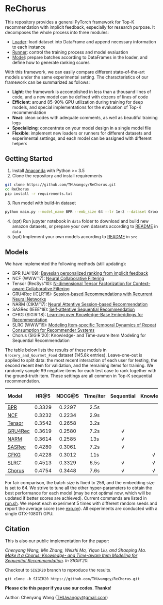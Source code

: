 # ReChorus
This repository provides a general PyTorch framework for Top-K recommendation with implicit feedback, especially for research purpose. It decomposes the whole process into three modules:

- [Loader](https://github.com/THUwangcy/ReChorus/tree/master/src/helpers/BaseLoader.py): load dataset into DataFrame and append necessary information to each instance
- [Runner](https://github.com/THUwangcy/ReChorus/tree/master/src/helpers/BaseRunner.py): control the training process and model evaluation
- [Model](https://github.com/THUwangcy/ReChorus/tree/master/src/models/BaseModel.py): prepare batches according to DataFrames in the loader, and define how to generate ranking scores



With this framework, we can easily compare different state-of-the-art models under the same experimental setting. The characteristics of our framework can be summarized as follows:

- **Light**: the framework is accomplished in less than a thousand lines of code, and a new model can be defined with dozens of lines of code
- **Efficient**: around 85-90% GPU utilization during training for deep models, and special implementations for the evaluation of Top-K recommendation
- **Neat**: clean codes with adequate comments, as well as beautiful training logs
- **Specializing**: concentrate on your model design in a single model file
- **Flexible**: implement new loaders or runners for different datasets and experimental settings, and each model can be assigned with different helpers



## Getting Started

1. Install [Anaconda](https://docs.conda.io/en/latest/miniconda.html) with Python >= 3.5
2. Clone the repository and install requirements

```bash
git clone https://github.com/THUwangcy/ReChorus.git
cd ReChorus
pip install -r requirements.txt
```

3. Run model with build-in dataset

```bash
python main.py --model_name BPR --emb_size 64 --lr 1e-3 --dataset Grocery_and_Gourmet_Food
```

4. (opt) Run jupyter notebook in `data` folder to download and build new amazon datasets, or prepare your own datasets according to [README](https://github.com/THUwangcy/ReChorus/tree/master/data/README.md) in `data`
5. (opt) Implement your own models according to [README](https://github.com/THUwangcy/ReChorus/tree/master/src/README.md) in `src`



## Models

We have implemented the following methods (still updating):

- BPR (UAI'09): [Bayesian personalized ranking from implicit feedback](https://arxiv.org/pdf/1205.2618.pdf?source=post_page)
- NCF (WWW'17): [Neural Collaborative Filtering](https://dl.acm.org/doi/pdf/10.1145/3038912.3052569)
- Tensor (RecSys'10): [N-dimensional Tensor Factorization for Context-aware Collaborative Filtering](https://dl.acm.org/doi/pdf/10.1145/1864708.1864727)
- GRU4Rec (ICLR'16): [Session-based Recommendations with Recurrent Neural Networks](https://arxiv.org/pdf/1511.06939)
- NARM (CIKM'17): [Neural Attentive Session-based Recommendation](https://dl.acm.org/doi/pdf/10.1145/3132847.3132926)
- SASRec (IEEE'18): [Self-attentive Sequential Recommendation](https://arxiv.org/pdf/1808.09781.pdf)
- CFKG (SIGIR'18): [Learning over Knowledge-Base Embeddings for Recommendation](https://arxiv.org/pdf/1803.06540)
- SLRC (WWW'19): [Modeling Item-specific Temporal Dynamics of Repeat Consumption for Recommender Systems](https://dl.acm.org/doi/pdf/10.1145/3308558.3313594)
- Chorus (SIGIR'20): Knowledge- and Time-aware Item Modeling for Sequential Recommendation



The table below lists the results of these models in `Grocery_and_Gourmet_Food` dataset (145.8k entries). Leave-one-out is applied to split data: the most recent interaction of each user for testing, the second recent item for validation, and the remaining items for training. We randomly sample 99 negative items for each test case to rank together with the ground-truth item.  These settings are all common in Top-K sequential recommendation.

| Model                                                        |  HR@5  | NDCG@5 | Time/iter |  Sequential  |  Knowledge   |  Time-aware  |
| :----------------------------------------------------------- | :----: | :----: | :-------: | :----------: | :----------: | :----------: |
| [BPR](https://github.com/THUwangcy/ReChorus/tree/master/src/models/BPR.py) | 0.3329 | 0.2297 |   2.5s    |              |              |              |
| [NCF](https://github.com/THUwangcy/ReChorus/tree/master/src/models/NCF.py) | 0.3232 | 0.2234 |   2.9s    |              |              |              |
| [Tensor](https://github.com/THUwangcy/ReChorus/tree/master/src/models/Tensor.py) | 0.3542 | 0.2658 |   3.2s    |              |              | √ |
| [GRU4Rec](https://github.com/THUwangcy/ReChorus/tree/master/src/models/GRU4Rec.py) | 0.3619 | 0.2580 |    7.2s    | √ |              |              |
| [NARM](https://github.com/THUwangcy/ReChorus/tree/master/src/models/NARM.py) | 0.3614 | 0.2585 |    13s    | √ |              |              |
| [SASRec](https://github.com/THUwangcy/ReChorus/tree/master/src/models/SASRec.py) | 0.4280 | 0.3061 | 7.2s | √ | | |
| [CFKG](https://github.com/THUwangcy/ReChorus/tree/master/src/models/CFKG.py) | 0.4228 | 0.3012 |    11s    |              | √ |              |
| [SLRC'](https://github.com/THUwangcy/ReChorus/tree/master/src/models/SLRC.py) | 0.4513 | 0.3329 |   6.5s    | √ | √ | √ |
| [Chorus](https://github.com/THUwangcy/ReChorus/tree/master/src/models/Chorus.py) | 0.4754 | 0.3448 |   7.6s    | √ | √ | √ |



For fair comparison, the batch size is fixed to 256, and the embedding size is set to 64. We strive to tune all the other hyper-parameters to obtain the best performance for each model (may be not optimal now, which will be updated if better scores are achieved). Current commands are listed in [run.sh](https://github.com/THUwangcy/ReChorus/tree/master/src/run.sh).  We repeat each experiment 5 times with different random seeds and report the average score (see [exp.py](https://github.com/THUwangcy/ReChorus/tree/master/src/utils/exp.py)). All experiments are conducted with a single GTX-1080Ti GPU.



## Citation

This is also our public implementation for the paper:

*Chenyang Wang, Min Zhang, Weizhi Ma, Yiqun Liu, and Shaoping Ma. [Make It a Chorus: Knowledge- and Time-aware Item Modeling for Sequential Recommendation](). In SIGIR'20.*

Checkout to `SIGIR20` branch to reproduce the results.

```
git clone -b SIGIR20 https://github.com/THUwangcy/ReChorus.git
```

**Please cite this paper if you use our codes. Thanks!**



Author: Chenyang Wang (THUwangcy@gmail.com)
